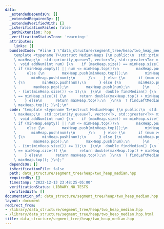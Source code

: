```yaml
---
data:
  _extendedDependsOn: []
  _extendedRequiredBy: []
  _extendedVerifiedWith: []
  _isVerificationFailed: false
  _pathExtension: hpp
  _verificationStatusIcon: ':warning:'
  attributes:
    links: []
  bundledCode: "#line 1 \"data_structure/segment_tree/heap/two_heap_median.hpp\"\n\
    template <typename T>\nstruct MedianHeaps {\n public:\n  std::priority_queue<T>\
    \ maxHeap;\n  std::priority_queue<T, vector<T>, std::greater<T>> minHeap;\n  MedianHeaps(){};\n\
    \  void addNum(int num) {\n    if (maxHeap.size() == minHeap.size()) {\n     \
    \ if (minHeap.empty() || num <= minHeap.top())\n        maxHeap.push(num);\n \
    \     else {\n        maxHeap.push(minHeap.top());\n        minHeap.pop();\n \
    \       minHeap.push(num);\n      }\n    } else {\n      if (num >= maxHeap.top())\
    \ {\n        minHeap.push(num);\n      } else {\n        minHeap.push(maxHeap.top());\n\
    \        maxHeap.pop();\n        maxHeap.push(num);\n      }\n    }\n    assert(abs((int)maxHeap.size()\
    \ - (int)minHeap.size()) <= 1);\n  }\n\n  double findMedian() {\n    if (maxHeap.size()\
    \ == minHeap.size()) {\n      return double(maxHeap.top() + minHeap.top()) / 2.0;\n\
    \    } else\n      return maxHeap.top();\n  }\n\n  T findLeftMedian() { return\
    \ maxHeap.top(); }\n};\n"
  code: "template <typename T>\nstruct MedianHeaps {\n public:\n  std::priority_queue<T>\
    \ maxHeap;\n  std::priority_queue<T, vector<T>, std::greater<T>> minHeap;\n  MedianHeaps(){};\n\
    \  void addNum(int num) {\n    if (maxHeap.size() == minHeap.size()) {\n     \
    \ if (minHeap.empty() || num <= minHeap.top())\n        maxHeap.push(num);\n \
    \     else {\n        maxHeap.push(minHeap.top());\n        minHeap.pop();\n \
    \       minHeap.push(num);\n      }\n    } else {\n      if (num >= maxHeap.top())\
    \ {\n        minHeap.push(num);\n      } else {\n        minHeap.push(maxHeap.top());\n\
    \        maxHeap.pop();\n        maxHeap.push(num);\n      }\n    }\n    assert(abs((int)maxHeap.size()\
    \ - (int)minHeap.size()) <= 1);\n  }\n\n  double findMedian() {\n    if (maxHeap.size()\
    \ == minHeap.size()) {\n      return double(maxHeap.top() + minHeap.top()) / 2.0;\n\
    \    } else\n      return maxHeap.top();\n  }\n\n  T findLeftMedian() { return\
    \ maxHeap.top(); }\n};"
  dependsOn: []
  isVerificationFile: false
  path: data_structure/segment_tree/heap/two_heap_median.hpp
  requiredBy: []
  timestamp: '2022-12-13 23:48:25-05:00'
  verificationStatus: LIBRARY_NO_TESTS
  verifiedWith: []
documentation_of: data_structure/segment_tree/heap/two_heap_median.hpp
layout: document
redirect_from:
- /library/data_structure/segment_tree/heap/two_heap_median.hpp
- /library/data_structure/segment_tree/heap/two_heap_median.hpp.html
title: data_structure/segment_tree/heap/two_heap_median.hpp
---
```

